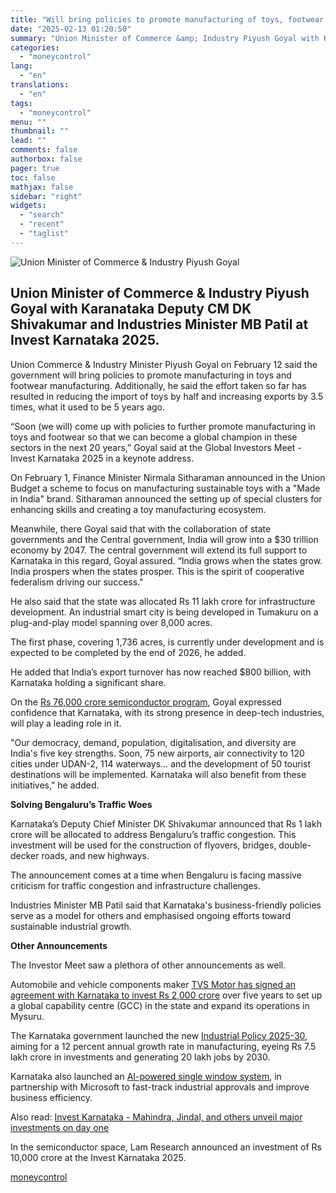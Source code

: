 ```yaml
---
title: "Will bring policies to promote manufacturing of toys, footwear: Commerce Minister Piyush Goyal"
date: "2025-02-13 01:20:50"
summary: "Union Minister of Commerce &amp; Industry Piyush Goyal with Karanataka Deputy CM DK Shivakumar and Industries Minister MB Patil at Invest Karnataka 2025. Union Commerce &amp; Industry Minister Piyush Goyal on February 12 said the government will bring policies to promote manufacturing in toys and footwear manufacturing. Additionally, he said..."
categories:
  - "moneycontrol"
lang:
  - "en"
translations:
  - "en"
tags:
  - "moneycontrol"
menu: ""
thumbnail: ""
lead: ""
comments: false
authorbox: false
pager: true
toc: false
mathjax: false
sidebar: "right"
widgets:
  - "search"
  - "recent"
  - "taglist"
---
```


![Union Minister of Commerce & Industry Piyush Goyal](//stat1.moneycontrol.com/mcnews//images/grey_bg.gif "Union Minister of Commerce & Industry Piyush Goyal")

Union Minister of Commerce & Industry Piyush Goyal with Karanataka Deputy CM DK Shivakumar and Industries Minister MB Patil at Invest Karnataka 2025.
-----------------------------------------------------------------------------------------------------------------------------------------------------

 

Union Commerce & Industry Minister Piyush Goyal on February 12 said the government will bring policies to promote manufacturing in toys and footwear manufacturing. Additionally, he said the effort taken so far has resulted in reducing the import of toys by half and increasing exports by 3.5 times, what it used to be 5 years ago.

“Soon (we will) come up with policies to further promote manufacturing in toys and footwear so that we can become a global champion in these sectors in the next 20 years,” Goyal said at the Global Investors Meet - Invest Karnataka 2025 in a keynote address.

On February 1, Finance Minister Nirmala Sitharaman announced in the Union Budget a scheme to focus on manufacturing sustainable toys with a "Made in India" brand. Sitharaman announced the setting up of special clusters for enhancing skills and creating a toy manufacturing ecosystem.

Meanwhile, there Goyal said that with the collaboration of state governments and the Central government, India will grow into a $30 trillion economy by 2047. The central government will extend its full support to Karnataka in this regard, Goyal assured. “India grows when the states grow. India prospers when the states prosper. This is the spirit of cooperative federalism driving our success."

He also said that the state was allocated Rs 11 lakh crore for infrastructure development. An industrial smart city is being developed in Tumakuru on a plug-and-play model spanning over 8,000 acres.

The first phase, covering 1,736 acres, is currently under development and is expected to be completed by the end of 2026, he added.

He added that India’s export turnover has now reached $800 billion, with Karnataka holding a significant share.

On the [Rs 76,000 crore semiconductor program](https://www.moneycontrol.com/news/business/electronics-industry-body-seeks-pli-scheme-for-non-semicondcutor-sectors-11465061.html), Goyal expressed confidence that Karnataka, with its strong presence in deep-tech industries, will play a leading role in it.

"Our democracy, demand, population, digitalisation, and diversity are India's five key strengths. Soon, 75 new airports, air connectivity to 120 cities under UDAN-2, 114 waterways… and the development of 50 tourist destinations will be implemented. Karnataka will also benefit from these initiatives," he added.

**Solving Bengaluru’s Traffic Woes**

Karnataka’s Deputy Chief Minister DK Shivakumar announced that Rs 1 lakh crore will be allocated to address Bengaluru’s traffic congestion. This investment will be used for the construction of flyovers, bridges, double-decker roads, and new highways.

The announcement comes at a time when Bengaluru is facing massive criticism for traffic congestion and infrastructure challenges.

Industries Minister MB Patil said that Karnataka's business-friendly policies serve as a model for others and emphasised ongoing efforts toward sustainable industrial growth.

**Other Announcements**

The Investor Meet saw a plethora of other announcements as well.

Automobile and vehicle components maker [TVS Motor has signed an agreement with Karnataka to invest Rs 2,000 crore](https://www.moneycontrol.com/technology/tvs-motor-to-set-up-gcc-in-karnataka-invest-rs-2-000-crore-in-next-5-years-article-12937834.html) over five years to set up a global capability centre (GCC) in the state and expand its operations in Mysuru.

The Karnataka government launched the new [Industrial Policy 2025-30](https://www.moneycontrol.com/news/india/karnataka-unveils-industrial-policy-2025-2030-targets-rs-7-5-lakh-crore-investments-20-lakh-jobs-12937651.html), aiming for a 12 percent annual growth rate in manufacturing, eyeing Rs 7.5 lakh crore in investments and generating 20 lakh jobs by 2030.

Karnataka also launched an [AI-powered single window system](https://www.moneycontrol.com/news/india/karnataka-launches-ai-powered-single-window-system-for-investors-12937638.html), in partnership with Microsoft to fast-track industrial approvals and improve business efficiency.

Also read: [Invest Karnataka - Mahindra, Jindal, and others unveil major investments on day one](https://www.moneycontrol.com/news/india/invest-karnataka-mahindra-jindal-and-others-unveil-major-investments-on-day-1-12937662.html)

In the semiconductor space, Lam Research announced an investment of Rs 10,000 crore at the Invest Karnataka 2025.

[moneycontrol](https://www.moneycontrol.com/technology/will-bring-policies-to-promote-manufacturing-of-toys-footwear-commerce-minister-piyush-goyal-article-12938936.html)
